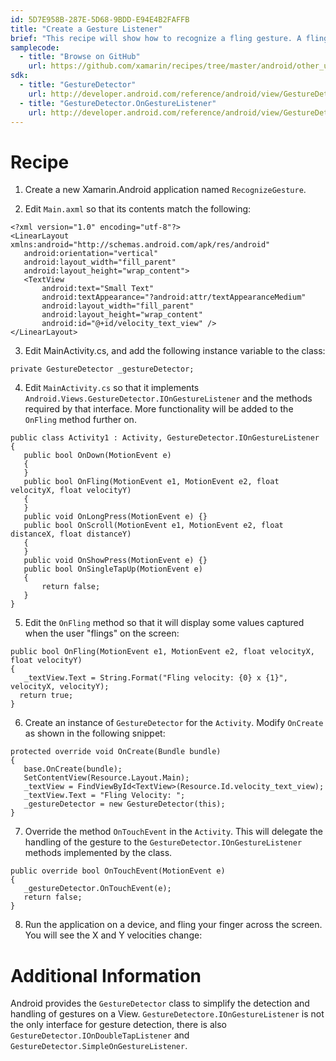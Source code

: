 ```yaml
---
id: 5D7E958B-287E-5D68-9BDD-E94E4B2FAFFB
title: "Create a Gesture Listener"
brief: "This recipe will show how to recognize a fling gesture. A fling gesture is when the user presses on the screen, and while maintaining contact with the screen moves their finger in a given direction."
samplecode:
  - title: "Browse on GitHub" 
    url: https://github.com/xamarin/recipes/tree/master/android/other_ux/gestures/create_a_gesture_listener
sdk:
  - title: "GestureDetector" 
    url: http://developer.android.com/reference/android/view/GestureDetector.html
  - title: "GestureDetector.OnGestureListener" 
    url: http://developer.android.com/reference/android/view/GestureDetector.OnGestureListener.html
---
```


<a name="Recipe" class="injected"></a>


# Recipe

1. Create a new Xamarin.Android application named `RecognizeGesture`.

2. Edit `Main.axml` so that its contents match the
following:

```
<?xml version="1.0" encoding="utf-8"?>
<LinearLayout xmlns:android="http://schemas.android.com/apk/res/android"
   android:orientation="vertical"
   android:layout_width="fill_parent"
   android:layout_height="wrap_content">
   <TextView
       android:text="Small Text"
       android:textAppearance="?android:attr/textAppearanceMedium"
       android:layout_width="fill_parent"
       android:layout_height="wrap_content"
       android:id="@+id/velocity_text_view" />
</LinearLayout>
```

<ol start="3">
  <li>Edit <span class="s2">MainActivity.cs</span>, and add the following instance variable to the class:</li>
</ol>

```
private GestureDetector _gestureDetector;
```

<ol start="4">
  <li>Edit <code>MainActivity.cs</code> so that it implements <code>Android.Views.GestureDetector.IOnGestureListener</code> and the methods required by that interface. More functionality will be added to the <code>OnFling</code> method further on.</li>
</ol>

```
public class Activity1 : Activity, GestureDetector.IOnGestureListener
{
   public bool OnDown(MotionEvent e)
   {
   }
   public bool OnFling(MotionEvent e1, MotionEvent e2, float velocityX, float velocityY)
   {
   }
   public void OnLongPress(MotionEvent e) {}
   public bool OnScroll(MotionEvent e1, MotionEvent e2, float distanceX, float distanceY)
   {
   }
   public void OnShowPress(MotionEvent e) {}
   public bool OnSingleTapUp(MotionEvent e)
   {
       return false;
   }
}
```

<ol start="5">
  <li>Edit the <code>OnFling</code> method so that it will display some values captured when the user "flings" on the screen:</li>
</ol>

```
public bool OnFling(MotionEvent e1, MotionEvent e2, float velocityX, float velocityY)
{
   _textView.Text = String.Format("Fling velocity: {0} x {1}", velocityX, velocityY);
  return true;
}
```

<ol start="6">
  <li>Create an instance of <code>GestureDetector</code> for the <code>Activity</code>. Modify <code>OnCreate</code> as shown in the following snippet:</li>
</ol>

```
protected override void OnCreate(Bundle bundle)
{
   base.OnCreate(bundle);
   SetContentView(Resource.Layout.Main);
   _textView = FindViewById<TextView>(Resource.Id.velocity_text_view);
   _textView.Text = "Fling Velocity: ";
   _gestureDetector = new GestureDetector(this);
}
```

<ol start="7">
  <li>Override the method <code>OnTouchEvent</code> in the <code>Activity</code>. This will delegate the handling of the gesture to the <code>GestureDetector.IOnGestureListener</code> methods implemented by the class.</li>
</ol>

```
public override bool OnTouchEvent(MotionEvent e)
{
   _gestureDetector.OnTouchEvent(e);
   return false;
}
```

<ol start="8">
  <li>Run the application on a device, and fling your finger across the screen. You will see the X and Y velocities change:</li>
</ol>

 <a name="Additional_Information" class="injected"></a>


# Additional Information

Android provides the `GestureDetector` class to
simplify the detection and handling of gestures on a View.
`GestureDetectore.IOnGestureListener` is not the only interface for
gesture detection, there is also `GestureDetector.IOnDoubleTapListener` and `GestureDetector.SimpleOnGestureListener`.

